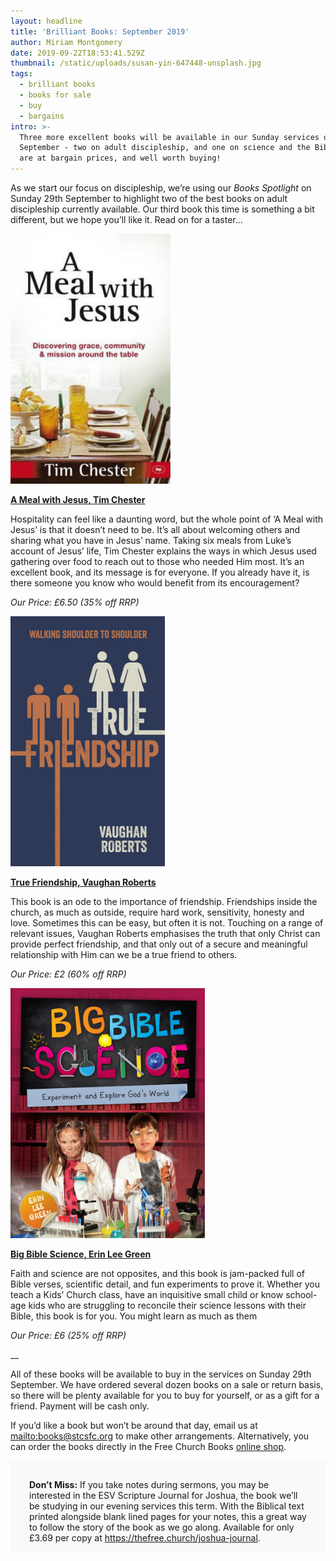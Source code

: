 ```yaml
---
layout: headline
title: 'Brilliant Books: September 2019'
author: Miriam Montgomery
date: 2019-09-22T18:53:41.529Z
thumbnail: /static/uploads/susan-yin-647448-unsplash.jpg
tags:
  - brilliant books
  - books for sale
  - buy
  - bargains
intro: >-
  Three more excellent books will be available in our Sunday services on 29th
  September - two on adult discipleship, and one on science and the Bible. All
  are at bargain prices, and well worth buying!
---
```

As we start our focus on discipleship, we’re using our _Books Spotlight_ on Sunday 29th September to highlight two of the best books on adult discipleship currently available. Our third book this time is something a bit different, but we hope you’ll like it. Read on for a taster...

<img 
class="img-responsive"
style="max-height: 400px; width: auto;margin-right: auto;margin-left: auto;"
src="/static/uploads/a-meal-with-jesus.jpg"
alt="A Meal With Jesus" 
/>

[**A Meal with Jesus, Tim Chester**](https://www.10ofthose.com/uk/products/10927/a-meal-with-jesus/?partner=freechurchbooks)

Hospitality can feel like a daunting word, but the whole point of ‘A Meal with Jesus’ is that it doesn’t need to be. It’s all about welcoming others and sharing what you have in Jesus’ name. Taking six meals from Luke’s account of Jesus’ life, Tim Chester explains the ways in which Jesus used gathering over food to reach out to those who needed Him most. It’s an excellent book, and its message is for everyone. If you already have it, is there someone you know who would benefit from its encouragement?

_Our Price: £6.50 (35% off RRP)_

<img 
class="img-responsive"
style="max-height: 400px; width: auto;margin-right: auto;margin-left: auto;"
src="/static/uploads/true-friendship.jpg"
alt="True Friendship" />

[**True Friendship, Vaughan Roberts**](https://www.10ofthose.com/uk/products/16347/true-friendship/?partner=freechurchbooks)

This book is an ode to the importance of friendship. Friendships inside the church, as much as outside, require hard work, sensitivity, honesty and love. Sometimes this can be easy, but often it is not. Touching on a range of relevant issues, Vaughan Roberts emphasises the truth that only Christ can provide perfect friendship, and that only out of a secure and meaningful relationship with Him can we be a true friend to others. 

_Our Price: £2 (60% off RRP)_

<img 
class="img-responsive"
style="max-height: 400px; width: auto;margin-right: auto;margin-left: auto;"
src="/static/uploads/big-bible-science.jpg"
alt="Big Bible Science"
/>

[**Big Bible Science, Erin Lee Green**](https://www.10ofthose.com/uk/products/20456/big-bible-science/?partner=freechurchbooks)

Faith and science are not opposites, and this book is jam-packed full of Bible verses, scientific detail, and fun experiments to prove it. Whether you teach a Kids’ Church class, have an inquisitive small child or know school-age kids who are struggling to reconcile their science lessons with their Bible, this book is for you. You might learn as much as them

_Our Price: £6 (25% off RRP)_

__

All of these books will be available to buy in the services on Sunday 29th September. We have ordered several dozen books on a sale or return basis, so there will be plenty available for you to buy for yourself, or as a gift for a friend.  Payment will be cash only. 

If you’d like a book but won’t be around that day, email us at <mailto:books@stcsfc.org> to make other arrangements. Alternatively, you can order the books directly in the Free Church Books [online shop](https://www.10ofthose.com/uk/affiliates/freechurchbooks).

<p style="background-color: #f9f9f9;padding: 30px 30px 15px;">
<b>Don’t Miss:</b> If you take notes during sermons, you may be interested in the ESV Scripture Journal for Joshua, the book we’ll be studying in our evening services this term. With the Biblical text printed alongside blank lined pages for your notes, this a great way to follow the story of the book as we go along. Available for only £3.69 per copy at <a  target="_blank" href="https://thefree.church/joshua-journal">https://thefree.church/joshua-journal</a>. 
</p>
